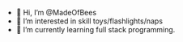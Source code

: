 - 👋 Hi, I’m @MadeOfBees
- 👀 I’m interested in skill toys/flashlights/naps
- 🌱 I’m currently learning full stack programming.

<!---
MadeOfBees/MadeOfBees is a ✨ special ✨ repository because its `README.md` (this file) appears on your GitHub profile.
You can click the Preview link to take a look at your changes.
--->
